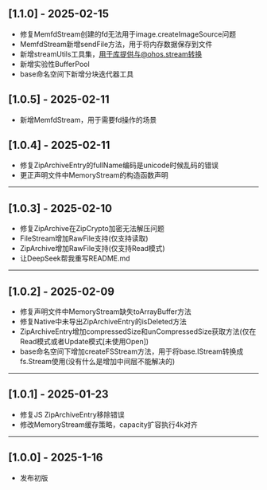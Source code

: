 ## [1.1.0] - 2025-02-15

- 修复MemfdStream创建的fd无法用于image.createImageSource问题
- MemfdStream新增sendFile方法，用于将内存数据保存到文件
- 新增streamUtils工具集，用于库提供与@ohos.stream转换
- 新增实验性BufferPool
- base命名空间下新增分块迭代器工具

## [1.0.5] - 2025-02-11

- 新增MemfdStream，用于需要fd操作的场景

## [1.0.4] - 2025-02-11

- 修复ZipArchiveEntry的fullName编码是unicode时候乱码的错误
- 更正声明文件中MemoryStream的构造函数声明

---

## [1.0.3] - 2025-02-10

- 修复ZipArchive在ZipCrypto加密无法解压问题
- FileStream增加RawFile支持(仅支持读取)
- ZipArchive增加RawFile支持(仅支持Read模式)
- 让DeepSeek帮我重写README.md

---

## [1.0.2] - 2025-02-09

- 修复声明文件中MemoryStream缺失toArrayBuffer方法
- 修复Native中未导出ZipArchiveEntry的isDeleted方法
- ZipArchiveEntry增加compressedSize和unCompressedSize获取方法(仅在Read模式或者Update模式\[未使用Open\])
- base命名空间下增加createFSStream方法，用于将base.IStream转换成fs.Stream使用(没有什么是增加中间层不能解决的)

---

## [1.0.1] - 2025-01-23

- 修复JS ZipArchiveEntry移除错误
- 修改MemoryStream缓存策略，capacity扩容执行4k对齐

---

## [1.0.0] - 2025-1-16

- 发布初版

